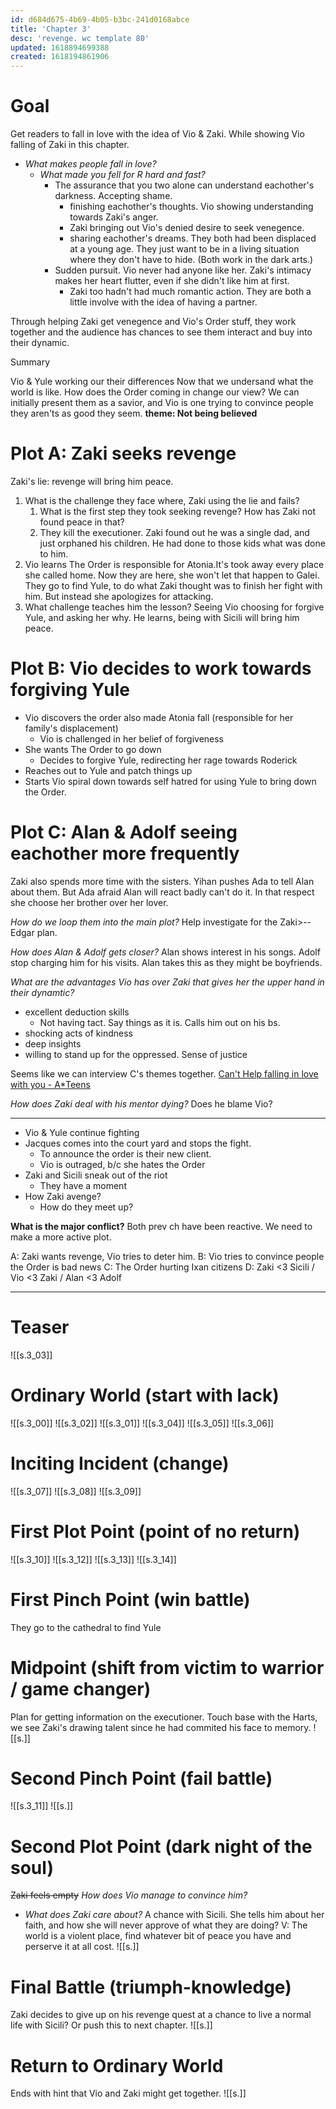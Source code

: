 ```yaml
---
id: d684d675-4b69-4b05-b3bc-241d0168abce
title: 'Chapter 3'
desc: 'revenge. wc template 80'
updated: 1618894699388
created: 1618194861906
---
```

# Goal
Get readers to fall in love with the idea of Vio & Zaki. While showing Vio falling of Zaki in this chapter.

- *What makes people fall in love?*
  - *What made you fell for R hard and fast?*
    - The assurance that you two alone can understand eachother's darkness. Accepting shame.
      - finishing eachother's thoughts. Vio showing understanding towards Zaki's anger.
      - Zaki bringing out Vio's denied desire to seek venegence.
      - sharing eachother's dreams. They both had been displaced at a young age. They just want to be in a living situation where they don't have to hide. (Both work in the dark arts.)
    - Sudden pursuit. Vio never had anyone like her. Zaki's intimacy makes her heart flutter, even if she didn't like him at first.
      - Zaki too hadn't had much romantic action. They are both a little involve with the idea of having a partner.

Through helping Zaki get venegence and Vio's Order stuff, they work together and the audience has chances to see them interact and buy into their dynamic.

Summary

Vio & Yule working our their differences
Now that we undersand what the world is like. How does the Order coming in change our view?
We can initially present them as a savior, and Vio is one trying to convince people they aren'ts as good they seem.
**theme: Not being believed**

# Plot A: Zaki seeks revenge
Zaki's lie: revenge will bring him peace.
1. What is the challenge they face where, Zaki using the lie and fails?
   1. What is the first step they took seeking revenge? How has Zaki not found peace in that?
   2. They kill the executioner. Zaki found out he was a single dad, and just orphaned his children. He had done to those kids what was done to him.
2. Vio learns The Order is responsible for Atonia.It's took away every place she called home. Now they are here, she won't let that happen to Galei. They go to find Yule, to do what Zaki thought was to finish her fight with him. But instead she apologizes for attacking.
3. What challenge teaches him the lesson? Seeing Vio choosing for forgive Yule, and asking her why.
He learns, being with Sicili will bring him peace.

# Plot B: Vio decides to work towards forgiving Yule
- Vio discovers the order also made Atonia fall (responsible for her family's displacement)
  - Vio is challenged in her belief of forgiveness
- She wants The Order to go down
  - Decides to forgive Yule, redirecting her rage towards Roderick
- Reaches out to Yule and patch things up
- Starts Vio spiral down towards self hatred for using Yule to bring down the Order.

# Plot C: Alan & Adolf seeing eachother more frequently
Zaki also spends more time with the sisters.
Yihan pushes Ada to tell Alan about them. But Ada afraid Alan will react badly can't do it. In that respect she choose her brother over her lover.

*How do we loop them into the main plot?*
Help investigate for the Zaki>--Edgar plan.

*How does Alan & Adolf gets closer?* Alan shows interest in his songs.
Adolf stop charging him for his visits.
Alan takes this as they might be boyfriends.

*What are the advantages Vio has over Zaki that gives her the upper hand in their dynamtic?*
- excellent deduction skills
  - Not having tact. Say things as it is. Calls him out on his bs.
- shocking acts of kindness
- deep insights
- willing to stand up for the oppressed. Sense of justice


Seems like we can interview C's themes together.
[Can't Help falling in love with you - A*Teens](https://open.spotify.com/track/1UhwEEZjWEimmK1GkJH1Z4?si=e6e6fab322e041bd)

*How does Zaki deal with his mentor dying?*
Does he blame Vio?



---

- Vio & Yule continue fighting
- Jacques comes into the court yard and stops the fight.
  - To announce the order is their new client.
  - Vio is outraged, b/c she hates the Order
- Zaki and Sicili sneak out of the riot
  - They have a moment
- How Zaki avenge?
  - How do they meet up?

**What is the major conflict?**
Both prev ch have been reactive. We need to make a more active plot.

A: Zaki wants revenge, Vio tries to deter him.
B: Vio tries to convince people the Order is bad news
C: The Order hurting Ixan citizens
D: Zaki <3 Sicili / Vio <3 Zaki / Alan <3 Adolf


---

# Teaser

![[s.3_03]]

# Ordinary World (start with lack)

![[s.3_00]]
![[s.3_02]]
![[s.3_01]]
![[s.3_04]]
![[s.3_05]]
![[s.3_06]]
 
# Inciting Incident (change)

![[s.3_07]]
![[s.3_08]]
![[s.3_09]]

# First Plot Point (point of no return)
![[s.3_10]]
![[s.3_12]]
![[s.3_13]]
![[s.3_14]]
 
# First Pinch Point (win battle)
They go to the cathedral to find Yule

# Midpoint (shift from victim to warrior / game changer)
Plan for getting information on the executioner.
Touch base with the Harts, we see Zaki's drawing talent since he had commited his face to memory.
![[s.]]

# Second Pinch Point (fail battle)
![[s.3_11]]
![[s.]]

# Second Plot Point (dark night of the soul)
~~Zaki feels empty~~
*How does Vio manage to convince him?*
- *What does Zaki care about?* A chance with Sicili. She tells him about her faith, and how she will never approve of what they are doing?
V: The world is a violent place, find whatever bit of peace you have and perserve it at all cost.
![[s.]]

# Final Battle (triumph-knowledge)
Zaki decides to give up on his revenge quest at a chance to live a normal life with Sicili? Or push this to next chapter.
![[s.]]

# Return to Ordinary World
Ends with hint that Vio and Zaki might get together.
![[s.]]

